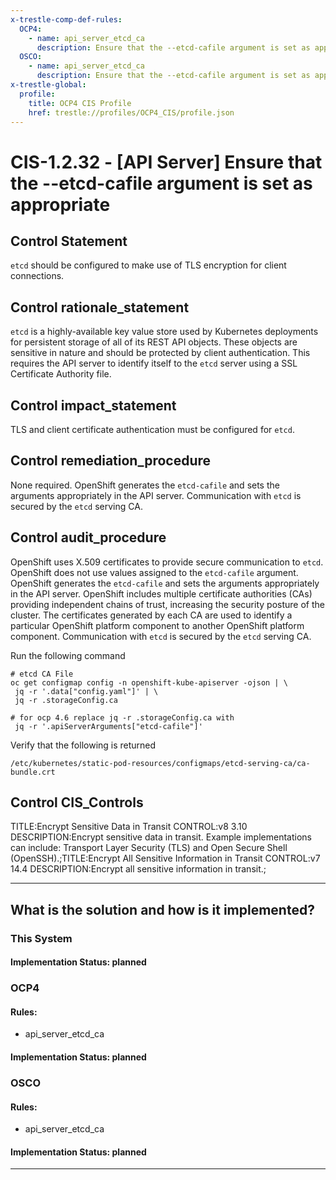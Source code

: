 ```yaml
---
x-trestle-comp-def-rules:
  OCP4:
    - name: api_server_etcd_ca
      description: Ensure that the --etcd-cafile argument is set as appropriate
  OSCO:
    - name: api_server_etcd_ca
      description: Ensure that the --etcd-cafile argument is set as appropriate
x-trestle-global:
  profile:
    title: OCP4 CIS Profile
    href: trestle://profiles/OCP4_CIS/profile.json
---
```


# CIS-1.2.32 - \[API Server\] Ensure that the --etcd-cafile argument is set as appropriate

## Control Statement

`etcd` should be configured to make use of TLS encryption for client connections.

## Control rationale_statement

`etcd` is a highly-available key value store used by Kubernetes deployments for persistent storage of all of its REST API objects. These objects are sensitive in nature and should be protected by client authentication. This requires the API server to identify itself to the `etcd` server using a SSL Certificate Authority file.

## Control impact_statement

TLS and client certificate authentication must be configured for `etcd`.

## Control remediation_procedure

None required. OpenShift generates the `etcd-cafile` and sets the arguments appropriately in the API server. Communication with `etcd` is secured by the `etcd` serving CA.

## Control audit_procedure

OpenShift uses X.509 certificates to provide secure communication to `etcd`. OpenShift does not use values assigned to the `etcd-cafile` argument. OpenShift generates the `etcd-cafile` and sets the arguments appropriately in the API server. OpenShift includes multiple certificate authorities (CAs) providing independent chains of trust, increasing the security posture of the cluster. The certificates generated by each CA are used to identify a particular OpenShift platform component to another OpenShift platform component. Communication with `etcd` is secured by the `etcd` serving CA.

Run the following command

```
# etcd CA File
oc get configmap config -n openshift-kube-apiserver -ojson | \
 jq -r '.data["config.yaml"]' | \
 jq -r .storageConfig.ca

# for ocp 4.6 replace jq -r .storageConfig.ca with
 jq -r '.apiServerArguments["etcd-cafile"]'
```

Verify that the following is returned

`/etc/kubernetes/static-pod-resources/configmaps/etcd-serving-ca/ca-bundle.crt`

## Control CIS_Controls

TITLE:Encrypt Sensitive Data in Transit CONTROL:v8 3.10 DESCRIPTION:Encrypt sensitive data in transit. Example implementations can include: Transport Layer Security (TLS) and Open Secure Shell (OpenSSH).;TITLE:Encrypt All Sensitive Information in Transit CONTROL:v7 14.4 DESCRIPTION:Encrypt all sensitive information in transit.;

______________________________________________________________________

## What is the solution and how is it implemented?

<!-- For implementation status enter one of: implemented, partial, planned, alternative, not-applicable -->

<!-- Note that the list of rules under ### Rules: is read-only and changes will not be captured after assembly to JSON -->

### This System

<!-- Add implementation prose for the main This System component for control: CIS-1.2.32 -->

#### Implementation Status: planned

### OCP4

<!-- Add control implementation description here for control: CIS-1.2.32 -->

#### Rules:

  - api_server_etcd_ca

#### Implementation Status: planned

### OSCO

<!-- Add control implementation description here for control: CIS-1.2.32 -->

#### Rules:

  - api_server_etcd_ca

#### Implementation Status: planned

______________________________________________________________________
